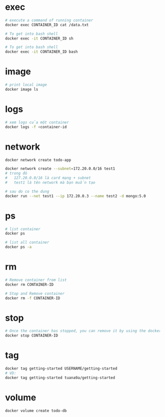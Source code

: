 # exec

```bash
# execute a command of running container
docker exec CONTAINER_ID cat /data.txt

# To get into bash shell
docker exec -it CONTAINER_ID sh

# To get into bash shell
docker exec -it CONTAINER_ID bash
```

# image

```bash
# print local image
docker image ls
```

# logs

```bash
# xem logs của một container
docker logs -f <container-id
```

# network

```bash
docker network create todo-app

docker network create --subnet=172.20.0.0/16 test1
# trong đó  
#   127.20.0.0/16 là card mạng + subnet
#   test1 là tên network mà bạn muốn tạo

# sau do co the dung
docker run --net test1 --ip 172.20.0.3 --name test2 -d mongo:5.0
```

# ps

```bash
# list container
docker ps

# list all container
docker ps -a
```

# rm

```bash
# Remove container from list
docker rm CONTAINER-ID

# Stop and Remove container
docker rm -f CONTAINER-ID
```

# stop

```bash
# Once the container has stopped, you can remove it by using the docker rm command.
docker stop CONTAINER-ID
```

# tag

```bash
docker tag getting-started USERNAME/getting-started
# VD: 
docker tag getting-started tuana9a/getting-started
```

# volume

```bash
docker volume create todo-db
```